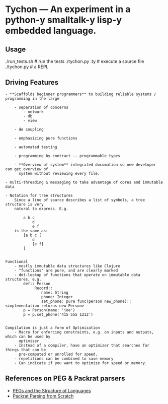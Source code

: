 # Tychon — An experiment in a python-y smalltalk-y lisp-y embedded language.

Usage
-----
  ./run_tests.sh                        # run the tests
  ./tychon.py <sourcefile>.ty           # execute a source file
  ./tychon.py                           # a REPL


Driving Features
----------------

    - **Scaffolds beginner programmers** to building reliable systems / programming in the large

        - separation of concerns
            - network
            - db
            - view

        - de coupling

        - emphasizing pure functions

        - automated testing

        - programming by contract -- programmable types

        - **Overview of system** integrated documation so new developer can get overview of
          system without reviewing every file.

    - multi-threading & messaging to take advantage of cores and immutable data

    - Notation for tree structures
        Since a line of source describes a list of symbols, a tree structure is very
        natural to express. E.g.

            a b c
                d
                e f
        is the same as:
            [a b c [
                d
                [e f]
            ]


    Functional
        - mostly immutable data structures like Clojure
        - "functions" are pure, and are clearly marked
        - dot-lookup of functions that operate on immutable data structures, e.g.
            def:: Person
                 Record::
                    name: String
                    phone: Integer
                    set_phone: pure func(person new_phone):: <implementation returns new Person>
            p = Person(name: 'joe')
            p = p.set_phone('415 555 1212')


    Compilation is just a form of Optimization
        - Macro for enforcing constraints, e.g. on inputs and outputs, which can be used by
          optimizer
        - Instead of a compiler, have an optimizer that searches for things that can be
          pre-computed or unrolled for speed.
        - repetitions can be combined to save memory
        - Can indicate if you want to optimize for speed or memory.


References on PEG & Packrat parsers
--------------------------------
- [ PEGs and the Structure of Languages ]( https://blog.bruce-hill.com/pegs-and-the-structure-of-languages )
- [ Packrat Parsing from Scratch ]( https://blog.bruce-hill.com/packrat-parsing-from-scratch )
